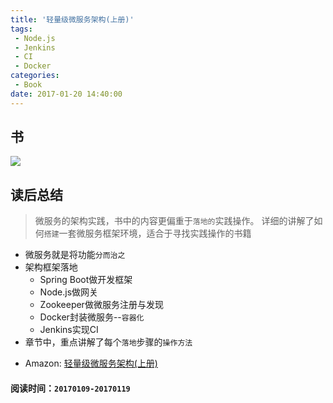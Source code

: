 ```yaml
---
title: '轻量级微服务架构(上册)'
tags:
 - Node.js
 - Jenkins
 - CI
 - Docker
categories:
 - Book
date: 2017-01-20 14:40:00
---
```

## 书

<img src="https://images-cn.ssl-images-amazon.com/images/I/41CcOT9lGUL._SX377_BO1,204,203,200_.jpg" />


## 读后总结

> 微服务的架构实践，书中的内容更偏重于`落地的`实践操作。 详细的讲解了如何`搭建`一套微服务框架环境，适合于寻找实践操作的书籍

- 微服务就是将功能`分而治之`
- 架构框架落地
  - Spring Boot做开发框架
  - Node.js做网关
  - Zookeeper做微服务注册与发现
  - Docker封装微服务--`容器化`
  - Jenkins实现CI
- 章节中，重点讲解了每个`落地`步骤的`操作方法`

<!--more-->

- Amazon: [轻量级微服务架构(上册)](https://www.amazon.cn/dp/B01LW1OPVP/ref=sr_1_1?ie=UTF8&qid=1484889413&sr=8-1&keywords=%E8%BD%BB%E9%87%8F%E7%BA%A7%E5%BE%AE%E6%9C%8D%E5%8A%A1%E6%9E%B6%E6%9E%84)


#### 阅读时间：`20170109-20170119`
